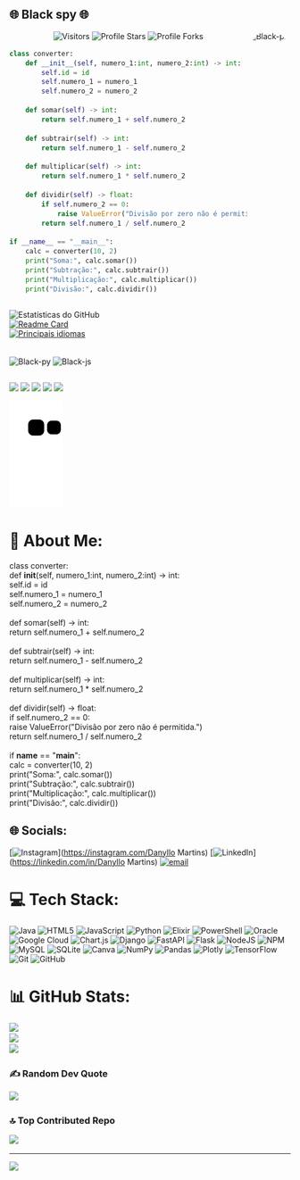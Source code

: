 ## 🌐 Black spy 🌐  
<img align="right" alt="Black-pic" height="150" style="border-radius:50px;" src="https://cdn.discordapp.com/attachments/945064310734987264/991243063575978035/40326658_1827593590695608_4263099892794130432_n.png">
<p align="center"><img src="https://gpvc.arturio.dev/Zdx1000" alt="Visitors"></a>
<img src="https://img.shields.io/badge/dynamic/json?&label=Total%20Stars&color=bb2527&style=flat&style=for-the-badge&query=%24.stars&url=https://api.github-star-counter.workers.dev/user/Zdx1000" alt="Profile Stars"></a>
<img src="https://img.shields.io/badge/dynamic/json?&label=Total%20Forks&color=bb2527&style=flat&style=for-the-badge&query=%24.forks&url=https://api.github-star-counter.workers.dev/user/Zdx1000" alt="Profile Forks"></a>

```python
class converter:
    def __init__(self, numero_1:int, numero_2:int) -> int:
        self.id = id
        self.numero_1 = numero_1
        self.numero_2 = numero_2

    def somar(self) -> int:
        return self.numero_1 + self.numero_2
    
    def subtrair(self) -> int:
        return self.numero_1 - self.numero_2
    
    def multiplicar(self) -> int:
        return self.numero_1 * self.numero_2
    
    def dividir(self) -> float:
        if self.numero_2 == 0:
            raise ValueError("Divisão por zero não é permitida.")
        return self.numero_1 / self.numero_2
    
if __name__ == "__main__":
    calc = converter(10, 2)
    print("Soma:", calc.somar())
    print("Subtração:", calc.subtrair())
    print("Multiplicação:", calc.multiplicar())
    print("Divisão:", calc.dividir())
```
##

![Estatísticas do GitHub](https://github-readme-stats.vercel.app/api?username=Zdx1000&show_icons=true&theme=midnight-purple)  
[![Readme Card](https://github-readme-stats.vercel.app/api/pin/?username=Zdx1000&repo=SlowType&theme=midnight-purple)](https://github.com/anuraghazra/github-readme-stats)   
[![Principais idiomas](https://github-readme-stats.vercel.app/api/top-langs/?username=Zdx1000&layout=compact&theme=midnight-purple)](https://github.com/Zdx1000/github-readme-stats)  

</div>
<div style="display: inline_block"><br>
  <img align="center" alt="Black-py" height="30" width="40" src="https://cdn.jsdelivr.net/gh/devicons/devicon/icons/python/python-original.svg">
  <img align="center" alt="Black-js" height="30" width="40" src="https://cdn.jsdelivr.net/gh/devicons/devicon/icons/javascript/javascript-original.svg">
</div>
  
  ##
 
<div> 
  <a href="https://www.instagram.com/danmartins46/" target="_blank"><img src="https://img.shields.io/badge/-Instagram-%23E4405F?style=for-the-badge&logo=instagram&logoColor=white" target="_blank"></a>
 <a href="https://discord.gg/Au7Q7bpg" target="_blank"><img src="https://img.shields.io/badge/Discord-7289DA?style=for-the-badge&logo=discord&logoColor=white" target="_blank"></a> 
  <a href = "mailto:danillo_martins2013@hotmail.com"><img src="https://img.shields.io/badge/-Gmail-%23333?style=for-the-badge&logo=gmail&logoColor=white" target="_blank"></a>
    <a href = "https://github.com/Zdx1000"><img src="https://img.shields.io/badge/GitHub-100000?style=for-the-badge&logo=github&logoColor=white" target="_blank"></a>
        <a href = ""><img src="https://img.shields.io/badge/Windows-0078D6?style=for-the-badge&logo=windows&logoColor=white"_blank"></a>
 
<a href="https://dsc.gg/astraadev" target="_blank"><img src="https://github.com/Zdx1000/Zdx1000/blob/output/github-contribution-grid-snake.svg" alt="snake"></a>

</div>

# 💫 About Me:
class converter:<br>    def __init__(self, numero_1:int, numero_2:int) -> int:<br>        self.id = id<br>        self.numero_1 = numero_1<br>        self.numero_2 = numero_2<br><br>    def somar(self) -> int:<br>        return self.numero_1 + self.numero_2<br>    <br>    def subtrair(self) -> int:<br>        return self.numero_1 - self.numero_2<br>    <br>    def multiplicar(self) -> int:<br>        return self.numero_1 * self.numero_2<br>    <br>    def dividir(self) -> float:<br>        if self.numero_2 == 0:<br>            raise ValueError("Divisão por zero não é permitida.")<br>        return self.numero_1 / self.numero_2<br>    <br>if __name__ == "__main__":<br>    calc = converter(10, 2)<br>    print("Soma:", calc.somar())<br>    print("Subtração:", calc.subtrair())<br>    print("Multiplicação:", calc.multiplicar())<br>    print("Divisão:", calc.dividir())


## 🌐 Socials:
[![Instagram](https://img.shields.io/badge/Instagram-%23E4405F.svg?logo=Instagram&logoColor=white)](https://instagram.com/Danyllo Martins) [![LinkedIn](https://img.shields.io/badge/LinkedIn-%230077B5.svg?logo=linkedin&logoColor=white)](https://linkedin.com/in/Danyllo Martins) [![email](https://img.shields.io/badge/Email-D14836?logo=gmail&logoColor=white)](mailto:danillo_martins2013@hotmail.com) 

# 💻 Tech Stack:
![Java](https://img.shields.io/badge/java-%23ED8B00.svg?style=for-the-badge&logo=openjdk&logoColor=white) ![HTML5](https://img.shields.io/badge/html5-%23E34F26.svg?style=for-the-badge&logo=html5&logoColor=white) ![JavaScript](https://img.shields.io/badge/javascript-%23323330.svg?style=for-the-badge&logo=javascript&logoColor=%23F7DF1E) ![Python](https://img.shields.io/badge/python-3670A0?style=for-the-badge&logo=python&logoColor=ffdd54) ![Elixir](https://img.shields.io/badge/elixir-%234B275F.svg?style=for-the-badge&logo=elixir&logoColor=white) ![PowerShell](https://img.shields.io/badge/PowerShell-%235391FE.svg?style=for-the-badge&logo=powershell&logoColor=white) ![Oracle](https://img.shields.io/badge/Oracle-F80000?style=for-the-badge&logo=oracle&logoColor=white) ![Google Cloud](https://img.shields.io/badge/GoogleCloud-%234285F4.svg?style=for-the-badge&logo=google-cloud&logoColor=white) ![Chart.js](https://img.shields.io/badge/chart.js-F5788D.svg?style=for-the-badge&logo=chart.js&logoColor=white) ![Django](https://img.shields.io/badge/django-%23092E20.svg?style=for-the-badge&logo=django&logoColor=white) ![FastAPI](https://img.shields.io/badge/FastAPI-005571?style=for-the-badge&logo=fastapi) ![Flask](https://img.shields.io/badge/flask-%23000.svg?style=for-the-badge&logo=flask&logoColor=white) ![NodeJS](https://img.shields.io/badge/node.js-6DA55F?style=for-the-badge&logo=node.js&logoColor=white) ![NPM](https://img.shields.io/badge/NPM-%23CB3837.svg?style=for-the-badge&logo=npm&logoColor=white) ![MySQL](https://img.shields.io/badge/mysql-4479A1.svg?style=for-the-badge&logo=mysql&logoColor=white) ![SQLite](https://img.shields.io/badge/sqlite-%2307405e.svg?style=for-the-badge&logo=sqlite&logoColor=white) ![Canva](https://img.shields.io/badge/Canva-%2300C4CC.svg?style=for-the-badge&logo=Canva&logoColor=white) ![NumPy](https://img.shields.io/badge/numpy-%23013243.svg?style=for-the-badge&logo=numpy&logoColor=white) ![Pandas](https://img.shields.io/badge/pandas-%23150458.svg?style=for-the-badge&logo=pandas&logoColor=white) ![Plotly](https://img.shields.io/badge/Plotly-%233F4F75.svg?style=for-the-badge&logo=plotly&logoColor=white) ![TensorFlow](https://img.shields.io/badge/TensorFlow-%23FF6F00.svg?style=for-the-badge&logo=TensorFlow&logoColor=white) ![Git](https://img.shields.io/badge/git-%23F05033.svg?style=for-the-badge&logo=git&logoColor=white) ![GitHub](https://img.shields.io/badge/github-%23121011.svg?style=for-the-badge&logo=github&logoColor=white)
# 📊 GitHub Stats:
![](https://github-readme-stats.vercel.app/api?username=Zdx1000&theme=transparent&hide_border=true&include_all_commits=true&count_private=false)<br/>
![](https://nirzak-streak-stats.vercel.app/?user=Zdx1000&theme=transparent&hide_border=true)<br/>
![](https://github-readme-stats.vercel.app/api/top-langs/?username=Zdx1000&theme=transparent&hide_border=true&include_all_commits=true&count_private=false&layout=compact)

### ✍️ Random Dev Quote
![](https://quotes-github-readme.vercel.app/api?type=vetical&theme=gruvbox)

### 🔝 Top Contributed Repo
![](https://github-contributor-stats.vercel.app/api?username=Zdx1000&limit=5&theme=vue&combine_all_yearly_contributions=true)

---
[![](https://visitcount.itsvg.in/api?id=Zdx1000&icon=3&color=13)](https://visitcount.itsvg.in)

<!-- Proudly created with GPRM ( https://gprm.itsvg.in ) -->
